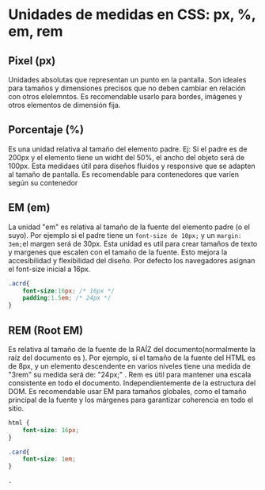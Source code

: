 # Unidades de medidas en CSS: px, %, em, rem

## Pixel (px)
Unidades absolutas que representan un punto en la pantalla. Son ideales para tamaños y dimensiones precisos que no deben cambiar en relación con otros elelemntos. Es recomendable usarlo para bordes, imágenes y otros elementos de dimensión fija.

## Porcentaje (%)
Es una unidad relativa al tamaño del elemento padre. Ej: Si el padre es de 200px y el elemento tiene un widht del 50%, el ancho del objeto será de 100px. Esta medidaes útil para diseños fluidos y responsive que se adapten al tamaño de pantalla. Es recomendable para contenedores que varíen según su contenedor

## EM (em)
La unidad "em" es relativa al tamaño de la fuente del elemento padre (o el suyo). Por ejemplo si el padre tiene un `font-size de 10px;` y un `margin: 3em;`el margen será de 30px. Esta unidad es util para crear tamaños de texto y margenes que escalen con el tamaño de la fuente. Esto mejora la accesibilidad y flexibilidad del diseño.
Por defecto los navegadores asignan el font-size inicial a 16px.

```CSS
.acrd{
    font-size:16px; /* 16px */
    padding:1.5em; /* 24px */
}

```

## REM (Root EM)
Es relativa al tamaño de la fuente de la RAÍZ del documento(normalmente la raíz del documento es <html>). Por ejemplo, si el tamaño de la fuente del HTML es de 8px, y un elemento descendente en varios niveles tiene una medida de "3rem" su medida será de: "24px;" . Rem es útil para mantener una escala consistente en todo el documento. Independientemente de la estructura del DOM. Es recomendable usar EM para tamaños globales, como el tamaño principal de la fuente y los márgenes para garantizar coherencia en todo el sitio.

```CSS
html {
    font-size: 16px;
}

.card{
    font-size: 1em;
}

.
```